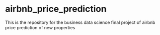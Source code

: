 # airbnb_price_prediction
This is the repository for the business data science final project of airbnb price prediction of new properties
